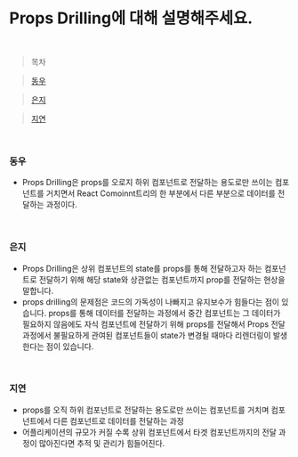 # Props Drilling에 대해 설명해주세요.

<br />

> 목차

> [동우](#동우)

> [은지](#은지)

> [지연](#지연)

<br />

### 동우

- Props Drilling은 props를 오로지 하위 컴포넌트로 전달하는 용도로만 쓰이는 컴포넌트를 거치면서 React Comoinnt트리의 한 부분에서 다른 부분으로 데이터를 전달하는 과정이다.

<br />

### 은지

- Props Drilling은 상위 컴포넌트의 state를 props를 통해 전달하고자 하는 컴포넌트로 전달하기 위해 해당 state와 상관없는 컴포넌트까지 prop를 전달하는 현상을 말합니다.
- props drilling의 문제점은 코드의 가독성이 나빠지고 유지보수가 힘들다는 점이 있습니다. props를 통해 데이터를 전달하는 과정에서 중간 컴포넌트는 그 데이터가 필요하지 않음에도 자식 컴포넌트에 전달하기 위해 props를 전달해서 Props 전달 과정에서 불필요하게 관여된 컴포넌트들이 state가 변경될 때마다 리렌더링이 발생한다는 점이 있습니다.

<br />

### 지연

- props를 오직 하위 컴포넌트로 전달하는 용도로만 쓰이는 컴포넌트를 거치며 컴포넌트에서 다른 컴포넌트로 데이터를 전달하는 과정
- 어플리케이션의 규모가 커질 수록 상위 컴포넌트에서 타겟 컴포넌트까지의 전달 과정이 많아진다면 추적 및 관리가 힘들어진다.

<br />
